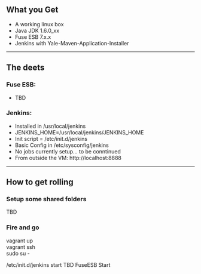 ## What you Get
- A working linux box
- Java JDK 1.6.0_xx
- Fuse ESB 7.x.x
- Jenkins with Yale-Maven-Application-Installer

---

## The deets
### Fuse ESB:  
- TBD  

### Jenkins:
- Installed in /usr/local/jenkins
- JENKINS_HOME=/usr/local/jenkins/JENKINS_HOME
- Init script = /etc/init.d/jenkins
- Basic Config in /etc/sysconfig/jenkins
- No jobs currently setup... to be conntinued
- From outside the VM: http://localhost:8888

---

## How to get rolling

### Setup some shared folders
TBD  

### Fire and go
vagrant up  
vagrant ssh  
sudo su - 

/etc/init.d/jenkins start
TBD FuseESB Start  
